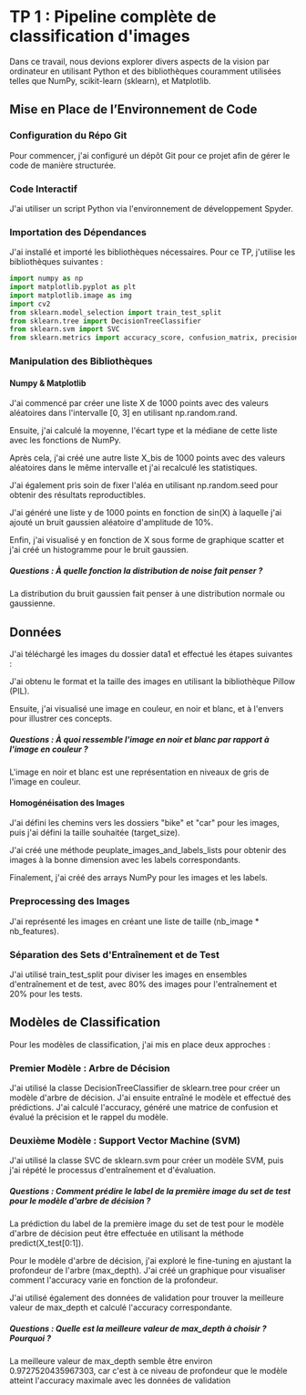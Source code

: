 # TP 1 : Pipeline complète de classification d'images

Dans ce travail, nous devions explorer divers aspects de la vision par ordinateur en utilisant Python et des bibliothèques couramment utilisées telles que NumPy, scikit-learn (sklearn), et Matplotlib.

## Mise en Place de l’Environnement de Code

### Configuration du Répo Git

Pour commencer, j'ai configuré un dépôt Git pour ce projet afin de gérer le code de manière structurée.

### Code Interactif

J'ai utiliser un script Python via l'environnement de développement Spyder.

### Importation des Dépendances

J'ai installé et importé les bibliothèques nécessaires. Pour ce TP, j'utilise les bibliothèques suivantes :

```python
import numpy as np
import matplotlib.pyplot as plt
import matplotlib.image as img
import cv2
from sklearn.model_selection import train_test_split
from sklearn.tree import DecisionTreeClassifier
from sklearn.svm import SVC
from sklearn.metrics import accuracy_score, confusion_matrix, precision_score, recall_score, roc_curve, roc_auc_score
```

### Manipulation des Bibliothèques

#### Numpy & Matplotlib
J'ai commencé par créer une liste X de 1000 points avec des valeurs aléatoires dans l'intervalle [0, 3] en utilisant np.random.rand.

Ensuite, j'ai calculé la moyenne, l'écart type et la médiane de cette liste avec les fonctions de NumPy.

Après cela, j'ai créé une autre liste X_bis de 1000 points avec des valeurs aléatoires dans le même intervalle et j'ai recalculé les statistiques.

J'ai également pris soin de fixer l'aléa en utilisant np.random.seed pour obtenir des résultats reproductibles.

J'ai généré une liste y de 1000 points en fonction de sin(X) à laquelle j'ai ajouté un bruit gaussien aléatoire d'amplitude de 10%.

Enfin, j'ai visualisé y en fonction de X sous forme de graphique scatter et j'ai créé un histogramme pour le bruit gaussien.

##### Questions : À quelle fonction la distribution de noise fait penser ? 
La distribution du bruit gaussien fait penser à une distribution normale ou gaussienne.

## Données
J'ai téléchargé les images du dossier data1 et effectué les étapes suivantes :

J'ai obtenu le format et la taille des images en utilisant la bibliothèque Pillow (PIL).

Ensuite, j'ai visualisé une image en couleur, en noir et blanc, et à l'envers pour illustrer ces concepts.

##### Questions : À quoi ressemble l'image en noir et blanc par rapport à l'image en couleur ? 
L'image en noir et blanc est une représentation en niveaux de gris de l'image en couleur.

#### Homogénéisation des Images
J'ai défini les chemins vers les dossiers "bike" et "car" pour les images, puis j'ai défini la taille souhaitée (target_size).

J'ai créé une méthode peuplate_images_and_labels_lists pour obtenir des images à la bonne dimension avec les labels correspondants.

Finalement, j'ai créé des arrays NumPy pour les images et les labels.

### Preprocessing des Images
J'ai représenté les images en créant une liste de taille (nb_image * nb_features).

### Séparation des Sets d'Entraînement et de Test
J'ai utilisé train_test_split pour diviser les images en ensembles d'entraînement et de test, avec 80% des images pour l'entraînement et 20% pour les tests.

## Modèles de Classification
Pour les modèles de classification, j'ai mis en place deux approches :

### Premier Modèle : Arbre de Décision
J'ai utilisé la classe DecisionTreeClassifier de sklearn.tree pour créer un modèle d'arbre de décision. J'ai ensuite entraîné le modèle et effectué des prédictions. J'ai calculé l'accuracy, généré une matrice de confusion et évalué la précision et le rappel du modèle.

### Deuxième Modèle : Support Vector Machine (SVM)
J'ai utilisé la classe SVC de sklearn.svm pour créer un modèle SVM, puis j'ai répété le processus d'entraînement et d'évaluation.

##### Questions : Comment prédire le label de la première image du set de test pour le modèle d'arbre de décision ? 
La prédiction du label de la première image du set de test pour le modèle d'arbre de décision peut être effectuée en utilisant la méthode predict(X_test[0:1]).

Pour le modèle d'arbre de décision, j'ai exploré le fine-tuning en ajustant la profondeur de l'arbre (max_depth). J'ai créé un graphique pour visualiser comment l'accuracy varie en fonction de la profondeur.

J'ai utilisé également des données de validation pour trouver la meilleure valeur de max_depth et calculé l'accuracy correspondante.

##### Questions : Quelle est la meilleure valeur de max_depth à choisir ? Pourquoi ? 
La meilleure valeur de max_depth semble être environ 0.9727520435967303, car c'est à ce niveau de profondeur que le modèle atteint l'accuracy maximale avec les données de validation
